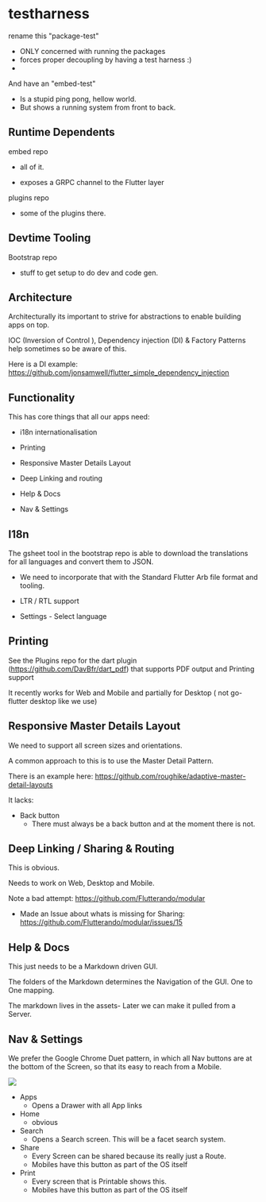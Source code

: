 # testharness

rename this "package-test"
- ONLY concerned with running the packages
- forces proper decoupling by having a test harness :)
- 

And have an "embed-test"
- Is a stupid ping pong, hellow world.
- But shows a running system from front to back.




## Runtime Dependents

embed repo

- all of it.

- exposes a GRPC channel to the Flutter layer

plugins repo

- some of the plugins there.

## Devtime Tooling

Bootstrap repo

- stuff to get setup to do dev and code gen.


## Architecture

Architecturally its important to strive for abstractions to enable building apps on top.


IOC (Inversion of Control ), Dependency injection (DI) & Factory Patterns help sometimes so be aware of this.

Here is a DI example: https://github.com/jonsamwell/flutter_simple_dependency_injection

## Functionality

This has core things that all our apps need:

- i18n internationalisation

- Printing

- Responsive Master Details Layout

- Deep Linking and routing

- Help & Docs

- Nav & Settings



## I18n

The gsheet tool in the bootstrap repo is able to download the translations for all languages and convert them to JSON.

- We need to incorporate that with the Standard Flutter Arb file format and tooling.

- LTR / RTL support

- Settings - Select language

## Printing

See the Plugins repo for the dart plugin (https://github.com/DavBfr/dart_pdf) that supports PDF output and Printing support

It recently works for Web and Mobile and partially for Desktop ( not go-flutter desktop like we use)

## Responsive Master Details Layout

We need to support all screen sizes and orientations.

A common approach to this is to use the Master Detail Pattern.

There is an example here: https://github.com/roughike/adaptive-master-detail-layouts

It lacks:

- Back button
	- There must always be a back button and at the moment there is not.

## Deep Linking / Sharing & Routing

This is obvious.

Needs to work on Web, Desktop and Mobile.

Note a bad attempt:
https://github.com/Flutterando/modular
- Made an Issue about whats is missing for Sharing: https://github.com/Flutterando/modular/issues/15

## Help & Docs

This just needs to be a Markdown driven GUI.



The folders of the Markdown determines the Navigation of the GUI. One to One mapping.

The markdown lives in the assets- Later we can make it pulled from a Server.




## Nav & Settings

We prefer the Google Chrome Duet pattern, in which all Nav buttons are at the bottom of the Screen,
so that its easy to reach from a Mobile.

[demo]: chrome-duet.png "Screenshot of Chrome Duet"
![](https://github.com/winwisely99/testharness/blob/master/chrome-duet.png)

- Apps
	- Opens a Drawer with all App links
- Home
	- obvious
- Search
	- Opens a Search screen. This will be a facet search system.
- Share
	- Every Screen can be shared because its really just a Route.
	- Mobiles have this button as part of the OS itself
- Print
	- Every screen that is Printable shows this.
	- Mobiles have this button  as part of the OS itself

